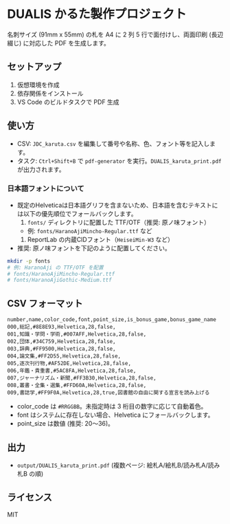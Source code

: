 # DUALIS かるた製作プロジェクト

名刺サイズ (91mm x 55mm) の札を A4 に 2 列 5 行で面付けし、両面印刷 (長辺綴じ) に対応した PDF を生成します。

## セットアップ

1. 仮想環境を作成
2. 依存関係をインストール
3. VS Code のビルドタスクで PDF 生成

## 使い方

- CSV: `JDC_karuta.csv` を編集して番号や名称、色、フォント等を記入します。
- タスク: `Ctrl+Shift+B` で `pdf-generator` を実行。`DUALIS_karuta_print.pdf` が出力されます。

### 日本語フォントについて

- 既定のHelveticaは日本語グリフを含まないため、日本語を含むテキストには以下の優先順位でフォールバックします。
  1. `fonts/` ディレクトリに配置した TTF/OTF（推奨: 原ノ味フォント）
  - 例: `fonts/HaranoAjiMincho-Regular.ttf` など
  1. ReportLab の内蔵CIDフォント（`HeiseiMin-W3` など）
- 推奨: 原ノ味フォントを下記のように配置してください。

```bash
mkdir -p fonts
# 例: HaranoAji の TTF/OTF を配置
# fonts/HaranoAjiMincho-Regular.ttf
# fonts/HaranoAjiGothic-Medium.ttf
```

## CSV フォーマット

```csv
number,name,color_code,font,point_size,is_bonus_game,bonus_game_name
000,総記,#8E8E93,Helvetica,28,false,
001,知識・学問・学術,#007AFF,Helvetica,28,false,
002,団体,#34C759,Helvetica,28,false,
003,辞典,#FF9500,Helvetica,28,false,
004,論文集,#FF2D55,Helvetica,28,false,
005,逐次刊行物,#AF52DE,Helvetica,28,false,
006,年鑑・貴重書,#5AC8FA,Helvetica,28,false,
007,ジャーナリズム・新聞,#FF3B30,Helvetica,28,false,
008,叢書・全集・選集,#FFD60A,Helvetica,28,false,
009,書誌学,#FF9F0A,Helvetica,28,true,図書館の自由に関する宣言を読み上げる
```

- color_code は `#RRGGBB`。未指定時は 3 桁目の数字に応じて自動着色。
- font はシステムに存在しない場合、Helvetica にフォールバックします。
- point_size は数値 (推奨: 20〜36)。

## 出力

- `output/DUALIS_karuta_print.pdf` (複数ページ: 絵札A/絵札B/読み札A/読み札B の順)

## ライセンス

MIT
